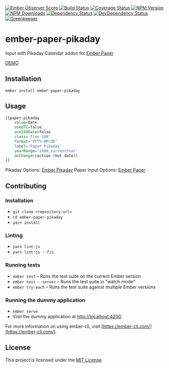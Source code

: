 [![Ember Observer Score](http://emberobserver.com/badges/ember-paper-pikaday.svg)](http://emberobserver.com/addons/ember-paper-pikaday)
[![Build Status](https://travis-ci.org/devotox/ember-paper-pikaday.svg)](http://travis-ci.org/devotox/ember-paper-pikaday)
[![Coverage Status](https://codecov.io/gh/devotox/ember-paper-pikaday/branch/master/graph/badge.svg)](https://codecov.io/gh/devotox/ember-paper-pikaday)
[![NPM Version](https://badge.fury.io/js/ember-paper-pikaday.svg)](http://badge.fury.io/js/ember-paper-pikaday)
[![NPM Downloads](https://img.shields.io/npm/dm/ember-paper-pikaday.svg)](https://www.npmjs.org/package/ember-paper-pikaday)
[![Dependency Status](https://david-dm.org/poetic/ember-paper-pikaday.svg)](https://david-dm.org/poetic/ember-paper-pikaday)
[![DevDependency Status](https://david-dm.org/poetic/ember-paper-pikaday/dev-status.svg)](https://david-dm.org/poetic/ember-paper-pikaday#info=devDependencies)
[![Greenkeeper](https://badges.greenkeeper.io/devotox/ember-paper-pikaday.svg)](https://greenkeeper.io/)

ember-paper-pikaday
==============================================================================

Input with Pikaday Calendar addon for [Ember Paper](https://github.com/miguelcobain/ember-paper)

[DEMO](http://devotox.github.io/ember-paper-pikaday)

Installation
------------------------------------------------------------------------------

```
ember install ember-paper-pikaday
```


Usage
------------------------------------------------------------------------------

```handlebars
{{paper-pikaday
	value=date
	useUTC=false
	useISODate=false
	class='flex-100'
	format='YYYY-MM-DD'
	label='Paper Pikaday'
	yearRange='1900,currentYear'
	onChange=(action (mut date))
}}
```

Pikaday Options: [Ember Pikaday](https://github.com/edgycircle/ember-pikaday)
Paper Input Options: [Ember Paper](https://github.com/miguelcobain/ember-paper)



Contributing
------------------------------------------------------------------------------

### Installation

* `git clone <repository-url>`
* `cd ember-paper-pikaday`
* `yarn install`

### Linting

* `yarn lint:js`
* `yarn lint:js --fix`

### Running tests

* `ember test` – Runs the test suite on the current Ember version
* `ember test --server` – Runs the test suite in "watch mode"
* `ember try:each` – Runs the test suite against multiple Ember versions

### Running the dummy application

* `ember serve`
* Visit the dummy application at [http://localhost:4200](http://localhost:4200).

For more information on using ember-cli, visit [https://ember-cli.com/](https://ember-cli.com/).

License
------------------------------------------------------------------------------

This project is licensed under the [MIT License](LICENSE.md).
